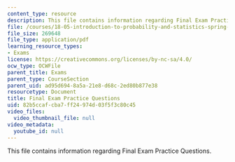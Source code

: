 ```yaml
---
content_type: resource
description: This file contains information regarding Final Exam Practice Questions.
file: /courses/18-05-introduction-to-probability-and-statistics-spring-2014/82b5ccafcba7ff24974d03f5f3c80c45_MIT18_05S14_Prac_Fnal_Exm.pdf
file_size: 269648
file_type: application/pdf
learning_resource_types:
- Exams
license: https://creativecommons.org/licenses/by-nc-sa/4.0/
ocw_type: OCWFile
parent_title: Exams
parent_type: CourseSection
parent_uid: ad95d694-8a5a-21e8-d68c-2ed80b877e38
resourcetype: Document
title: Final Exam Practice Questions
uid: 82b5ccaf-cba7-ff24-974d-03f5f3c80c45
video_files:
  video_thumbnail_file: null
video_metadata:
  youtube_id: null
---
```

This file contains information regarding Final Exam Practice Questions.